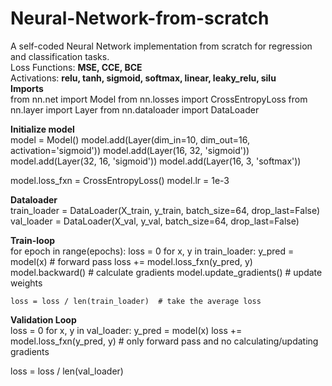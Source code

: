 # Neural-Network-from-scratch
A self-coded Neural Network implementation from scratch for regression and classification tasks.  
Loss Functions: **MSE, CCE, BCE**  
Activations: **relu, tanh, sigmoid, softmax, linear, leaky_relu, silu**  
**Imports**  
from nn.net import Model
from nn.losses import CrossEntropyLoss
from nn.layer import Layer
from nn.dataloader import DataLoader  

**Initialize model**  
model = Model()
model.add(Layer(dim_in=10, dim_out=16, activation='sigmoid'))
model.add(Layer(16, 32, 'sigmoid'))
model.add(Layer(32, 16, 'sigmoid'))
model.add(Layer(16, 3, 'softmax'))

model.loss_fxn = CrossEntropyLoss()
model.lr = 1e-3  

**Dataloader**  
train_loader = DataLoader(X_train, y_train, batch_size=64, drop_last=False)
val_loader = DataLoader(X_val, y_val, batch_size=64, drop_last=False)  

**Train-loop**  
for epoch in range(epochs):
    loss = 0
    for x, y in train_loader:
        y_pred = model(x)           # forward pass
        loss += model.loss_fxn(y_pred, y)
        model.backward()            # calculate gradients
        model.update_gradients()    # update weights

    loss = loss / len(train_loader)  # take the average loss  

**Validation Loop**  
loss = 0
for x, y in val_loader:
    y_pred = model(x)
    loss += model.loss_fxn(y_pred, y)
    # only forward pass and no calculating/updating gradients

loss = loss / len(val_loader)  

